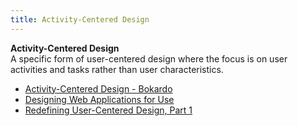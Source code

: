 ```yaml
---
title: Activity-Centered Design
---
```

**Activity-Centered Design**  
A specific form of user-centered design where the focus is on user activities and tasks rather than user characteristics.
*   [Activity-Centered Design - Bokardo](http://bokardo.com/archives/activity-centered-design/)
*   [Designing Web Applications for Use](http://www.uie.com/articles/designing_web_applications_for_use/)
*   [Redefining User-Centered Design, Part 1](http://www.peachpit.com/guides/content.aspx?g=webdesign&seqNum=352)  
